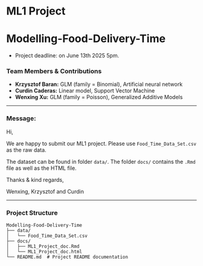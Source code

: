 # ML1 Project
# Modelling-Food-Delivery-Time

- Project deadline: on June 13th 2025 5pm.

### Team Members & Contributions

- **Krzysztof Baran:** GLM (family = Binomial), Artificial neural network  
- **Curdin Caderas:** Linear model, Support Vector Machine  
- **Wenxing Xu:** GLM (family = Poisson), Generalized Additive Models  

---

### Message:

Hi,  

We are happy to submit our ML1 project. Please use `Food_Time_Data_Set.csv` as the raw data.  

The dataset can be found in folder `data/`. The folder `docs/` contains the `.Rmd` file as well as the HTML file.  

Thanks & kind regards,  

Wenxing, Krzysztof and Curdin

---

### Project Structure
```
Modelling-Food-Delivery-Time
├── data/
│   └── Food_Time_Data_Set.csv
├── docs/
│   ├── ML1_Project_doc.Rmd
│   └── ML1_Project_doc.html
└── README.md  # Project README documentation
```
